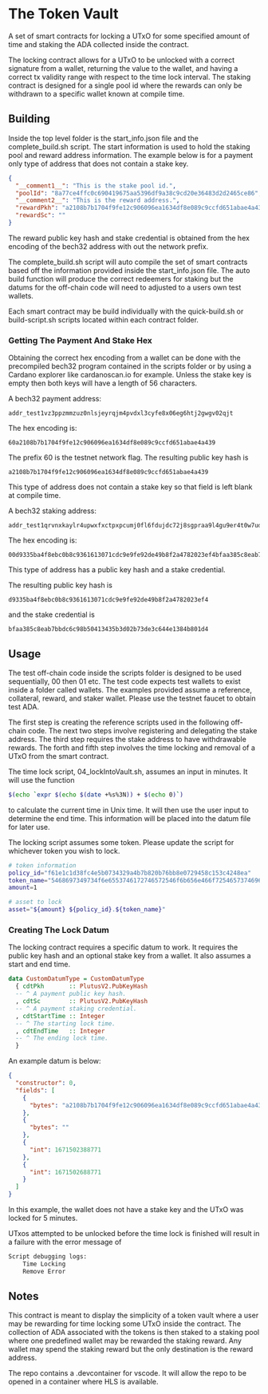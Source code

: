 # The Token Vault

A set of smart contracts for locking a UTxO for some specified amount of time and staking the ADA collected inside the contract.

The locking contract allows for a UTxO to be unlocked with a correct signature from a wallet, returning the value to the wallet, and having a correct tx validity range with respect to the time lock interval. The staking contract is designed for a single pool id where the rewards can only be withdrawn to a specific wallet known at compile time.

## Building

Inside the top level folder is the start_info.json file and the complete_build.sh script. The start information is used to hold the staking pool and reward address information. The example below is for a payment only type of address that does not contain a stake key.

```json
{
  "__comment1__": "This is the stake pool id.",
  "poolId": "8a77ce4ffc0c690419675aa5396df9a38c9cd20e36483d2d2465ce86",
  "__comment2__": "This is the reward address.",
  "rewardPkh": "a2108b7b1704f9fe12c906096ea1634df8e089c9ccfd651abae4a439",
  "rewardSc": ""
}
```

The reward public key hash and stake credential is obtained from the hex encoding of the bech32 address with out the network prefix.

The complete_build.sh script will auto compile the set of smart contracts based off the information provided inside the start_info.json file. The auto build function will produce the correct redeemers for staking but the datums for the off-chain code will need to adjusted to a users own test wallets.

Each smart contract may be build individually with the quick-build.sh or build-script.sh scripts located within each contract folder.

### Getting The Payment And Stake Hex

Obtaining the correct hex encoding from a wallet can be done with the precompiled bech32 program contained in the scripts folder or by using a Cardano explorer like cardanoscan.io for example. Unless the stake key is empty then both keys will have a length of 56 characters.

A bech32 payment address:
```
addr_test1vz3ppzmmzuz0nlsjeyrqjm4pvdxl3cyfe8x06eg6htj2gwgv02qjt
```

The hex encoding is:
```
60a2108b7b1704f9fe12c906096ea1634df8e089c9ccfd651abae4a439
```

The prefix 60 is the testnet network flag. The resulting public key hash is

```
a2108b7b1704f9fe12c906096ea1634df8e089c9ccfd651abae4a439
```

This type of address does not contain a stake key so that field is left blank at compile time.

A bech32 staking address:
```
addr_test1qrvnxkaylr4upwxfxctpxpcumj0fl6fdujdc72j8sgpraa9l4gu9er4t0w7udjvt2pqngddn6q4h8h3uv38p8p9cq82qav4lmp
```

The hex encoding is:
```
00d9335ba4f8ebc0b8c9361613071cdc9e9fe92de49b8f2a4782023ef4bfaa385c8eab7bbdc6c98b50413435b3d02b73de3c644e1384b801d4
```

This type of address has a public key hash and a stake credential.

The resulting public key hash is
```
d9335ba4f8ebc0b8c9361613071cdc9e9fe92de49b8f2a4782023ef4
```
and the stake credential is
```
bfaa385c8eab7bbdc6c98b50413435b3d02b73de3c644e1384b801d4
```

## Usage

The test off-chain code inside the scripts folder is designed to be used sequentially, 00 then 01 etc. The test code expects test wallets to exist inside a folder called wallets. The examples provided assume a reference, collateral, reward, and staker wallet. Please use the testnet faucet to obtain test ADA.

The first step is creating the reference scripts used in the following off-chain code. The next two steps involve registering and delegating the stake address. The third step requires the stake address to have withdrawable rewards. The forth and fifth step involves the time locking and removal of a UTxO from the smart contract.

The time lock script, 04_lockIntoVault.sh, assumes an input in minutes. It will use the function

```bash
$(echo `expr $(echo $(date +%s%3N)) + $(echo 0)`)
```

to calculate the current time in Unix time. It will then use the user input to determine the end time. This information will be placed into the datum file for later use.

The locking script assumes some token. Please update the script for whichever token you wish to lock.

```bash
# token information
policy_id="f61e1c1d38fc4e5b0734329a4b7b820b76bb8e0729458c153c4248ea"
token_name="5468697349734f6e6553746172746572546f6b656e466f7254657374696e6731"
amount=1

# asset to lock
asset="${amount} ${policy_id}.${token_name}"
```

### Creating The Lock Datum

The locking contract requires a specific datum to work. It requires the public key hash and an optional stake key from a wallet. It also assumes a start and end time.

```hs
data CustomDatumType = CustomDatumType
  { cdtPkh       :: PlutusV2.PubKeyHash
  -- ^ A payment public key hash.
  , cdtSc        :: PlutusV2.PubKeyHash
  -- ^ A payment staking credential.
  , cdtStartTime :: Integer
  -- ^ The starting lock time.
  , cdtEndTime   :: Integer
  -- ^ The ending lock time.
  }
```

An example datum is below:

```json
{
  "constructor": 0,
  "fields": [
    {
      "bytes": "a2108b7b1704f9fe12c906096ea1634df8e089c9ccfd651abae4a439"
    },
    {
      "bytes": ""
    },
    {
      "int": 1671502388771
    },
    {
      "int": 1671502688771
    }
  ]
}
```

In this example, the wallet does not have a stake key and the UTxO was locked for 5 minutes.

UTxos attempted to be unlocked before the time lock is finished will result in a failure with the error message of 

```bash
Script debugging logs: 
    Time Locking
    Remove Error
```

## Notes

This contract is meant to display the simplicity of a token vault where a user may be rewarding for time locking some UTxO inside the contract. The collection of ADA associated with the tokens is then staked to a staking pool where one predefined wallet may be rewarded the staking reward. Any wallet may spend the staking reward but the only destination is the reward address.

The repo contains a .devcontainer for vscode. It will allow the repo to be opened in a container where HLS is available.